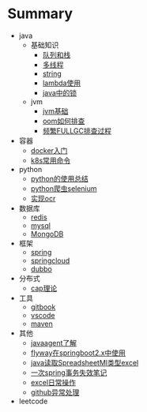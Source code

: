 # Summary

* java
    * 基础知识
        * [队列和栈](java/队列和栈.md)
        * [多线程](java/多线程相关记录.md)
        * [string](java/java中的string.md)
        * [lambda使用](java/lambda使用.md)
        * [java中的锁](java/java中的锁.md)
    * jvm
        * [jvm基础](java/jvm/jvm基础.md)
        * [oom如何排查](java/jvm/OutOfMemory如何排查.md)
        * [频繁FULLGC排查过程](java/jvm/一次频繁FullGC排查过程.md)
* 容器
    * [docker入门](container/docker入门级笔记.md)
    * [k8s常用命令](container/command.md)
* python
    * [python的使用总结](python/Python的使用分享.md)
    * [python爬虫selenium](python/使用selenium.md)
    * [实现ocr](python/利用python实现图片ocr.md)
* 数据库
    * [redis](database/redis.md)
    * [mysql]()
    * [MongoDB]()
* 框架
    * [spring](framework/spring介绍.md)
    * [springcloud]()
    * [dubbo](framework/dubbo_note.md)
* 分布式
    * [cap理论](分布式/cap理论.md)
* 工具
  * [gitbook](tools/gitbook记录.md)
  * [vscode](tools/vscode使用.md)
  * [maven](tools/maven使用.md)
* 其他
    * [javaagent了解](other/java%20agent探索.md)
    * [flyway在springboot2.x中使用](other/springboot2.x使用flyway.md)
    * [java读取SpreadsheetMl类型excel](other/如何通过java读取SpreadsheetML类型excel（xls文件）.md)
    * [一次spring事务失效笔记](other/事务笔记.md)
    * [excel日常操作](other/excel日常操作记录.md)
    * [github异常处理](other/github异常处理.md)
* leetcode